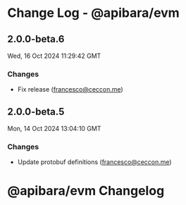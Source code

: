 # Change Log - @apibara/evm

<!-- This log was last generated on Wed, 16 Oct 2024 11:29:42 GMT and should not be manually modified. -->

<!-- Start content -->

## 2.0.0-beta.6

Wed, 16 Oct 2024 11:29:42 GMT

### Changes

- Fix release (francesco@ceccon.me)

## 2.0.0-beta.5

Mon, 14 Oct 2024 13:04:10 GMT

### Changes

- Update protobuf definitions (francesco@ceccon.me)

# @apibara/evm Changelog
